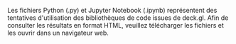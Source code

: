 Les fichiers Python (.py) et Jupyter Notebook (.ipynb) représentent des tentatives d'utilisation des bibliothèques de code issues de deck.gl. Afin de consulter les résultats en format HTML, veuillez télécharger les fichiers et les ouvrir dans un navigateur web.
